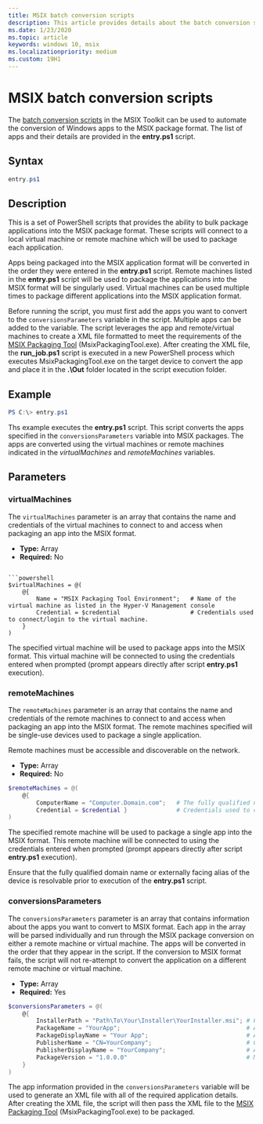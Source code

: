 ```yaml
---
title: MSIX batch conversion scripts
description: This article provides details about the batch conversion scripts in the MSIX Toolkit.
ms.date: 1/23/2020
ms.topic: article
keywords: windows 10, msix
ms.localizationpriority: medium
ms.custom: 19H1
---
```


# MSIX batch conversion scripts

The [batch conversion scripts](https://github.com/microsoft/MSIX-Toolkit/tree/master/Scripts/BatchConversion) in the MSIX Toolkit can be used to automate the conversion of Windows apps to the MSIX package format. The list of apps and their details are provided in the **entry.ps1** script.

## Syntax

```powershell
entry.ps1
```

## Description

This is a set of PowerShell scripts that provides the ability to bulk package applications into the MSIX package format. These scripts will connect to a local virtual machine or remote machine which will be used to package each application.

Apps being packaged into the MSIX application format will be converted in the order they were entered in the **entry.ps1** script. Remote machines listed in the **entry.ps1** script will be used to package the applications into the MSIX format will be singularly used. Virtual machines can be used multiple times to package different applications into the MSIX application format.

Before running the script, you must first add the apps you want to convert to the `conversionsParameters` variable in the script. Multiple apps can be added to the variable. The script leverages the app and remote/virtual machines to create a XML file formatted to meet the requirements of the [MSIX Packaging Tool](..\packaging-tool\mpt-overview.md) (MsixPackagingTool.exe). After creating the XML file, the **run_job.ps1** script is executed in a new PowerShell process which executes MsixPackagingTool.exe on the target device to convert the app and place it in the **.\Out** folder located in the script execution folder.

## Example

```powershell
PS C:\> entry.ps1
```

Ths example executes the **entry.ps1** script. This script converts the apps specified in the `conversionsParameters` variable into MSIX packages. The apps are converted using the virtual machines or remote machines indicated in the *virtualMachines* and *remoteMachines* variables.

## Parameters

### virtualMachines

The `virtualMachines` parameter is an array that contains the name and credentials of the virtual machines to connect to and access when packaging an app into the MSIX format.

* **Type:** Array
* **Required:** No

```

```powershell
$virtualMachines = @(
    @{
        Name = "MSIX Packaging Tool Environment";   # Name of the virtual machine as listed in the Hyper-V Management console
        Credential = $credential                    # Credentials used to connect/login to the virtual machine.
    }
)
```

The specified virtual machine will be used to package apps into the MSIX format. This virtual machine will be connected to using the credentials entered when prompted (prompt appears directly after script **entry.ps1** execution).

### remoteMachines

The `remoteMachines` parameter is an array that contains the name and credentials of the remote machines to connect to and access when packaging an app into the MSIX format. The remote machines specified will be single-use devices used to package a single application.

Remote machines must be accessible and discoverable on the network.

* **Type:** Array
* **Required:** No

```powershell
$remoteMachines = @(
    @{
        ComputerName = "Computer.Domain.com";   # The fully qualified name of the remote machine.
        Credential = $credential }              # Credentials used to connect/login to the remote machine.
)
```

The specified remote machine will be used to package a single app into the MSIX format. This remote machine will be connected to using the credentials entered when prompted (prompt appears directly after script **entry.ps1** execution).

Ensure that the fully qualified domain name or externally facing alias of the device is resolvable prior to execution of the **entry.ps1** script.

### conversionsParameters

The `conversionsParameters` parameter is an array that contains information about the apps you want to convert to MSIX format. Each app in the array will be parsed individually and run through the MSIX package conversion on either a remote machine or virtual machine. The apps will be converted in the order that they appear in the script. If the conversion to MSIX format fails, the script will not re-attempt to convert the application on a different remote machine or virtual machine.

* **Type:** Array
* **Required:** Yes

```powershell
$conversionsParameters = @(
    @{
        InstallerPath = "Path\To\Your\Installer\YourInstaller.msi"; # Full path to the installation media (local or remote paths).
        PackageName = "YourApp";                                    # Application Display Name - name visible in the start menu.
        PackageDisplayName = "Your App";                            # Application Name - Can not contain special characters.
        PublisherName = "CN=YourCompany";                           # Certificate Publisher information
        PublisherDisplayName = "YourCompany";                       # Application Publisher name
        PackageVersion = "1.0.0.0"                                  # MSIX Application version (must contain 4 octets).
    }
)
```

The app information provided in the `conversionsParameters` variable will be used to generate an XML file with all of the required application details. After creating the XML file, the script will then pass the XML file to the [MSIX Packaging Tool](..\packaging-tool\mpt-overview.md) (MsixPackagingTool.exe) to be packaged.

